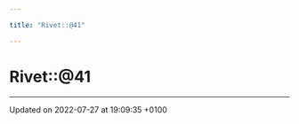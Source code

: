 ```yaml
---

title: "Rivet::@41"

---
```


# Rivet::@41








-------------------------------

Updated on 2022-07-27 at 19:09:35 +0100